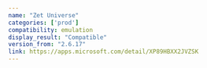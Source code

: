 ```yaml
---
name: "Zet Universe"
categories: ['prod']
compatibility: emulation
display_result: "Compatible"
version_from: "2.6.17"
link: https://apps.microsoft.com/detail/XP89HBXX2JVZSK
---
```

